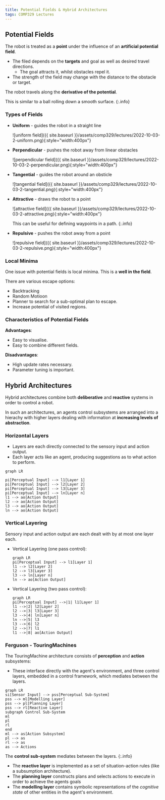 ```yaml
---
title: Potential Fields & Hybrid Architectures
tags: COMP329 Lectures
---
```


## Potential Fields
The robot is treated as a **point** under the influence of an **artificial potential field**. 

* The filed depends on the **targets** and goal as well as desired travel directions.
	* The goal attracts it, whilst obstacles repel it.
* The strength of the field may change with the distance to the obstacle or target.

The robot travels along the **derivative of the potential**. 

This is similar to a ball rolling down a smooth surface.
{:.info}

### Types of Fields

* **Uniform** - guides the robot in a straight line

	![uniform field]({{ site.baseurl }}/assets/comp329/lectures/2022-10-03-2-uniform.png){:style="width:400px"}
* **Perpendicular** - pushes the robot away from linear obstacles

	![perpendicular field]({{ site.baseurl }}/assets/comp329/lectures/2022-10-03-2-perpendicular.png){:style="width:400px"}
* **Tangential** - guides the robot around an obsticle

	![tangential field]({{ site.baseurl }}/assets/comp329/lectures/2022-10-03-2-tangential.png){:style="width:400px"}

* **Attractive** - draws the robot to a point

	![attractive field]({{ site.baseurl }}/assets/comp329/lectures/2022-10-03-2-attractive.png){:style="width:400px"}
	
	This can be useful for defining waypoints in a path.
	{:.info}
* **Repulsive** - pushes the robot away from a point

	![repulsive field]({{ site.baseurl }}/assets/comp329/lectures/2022-10-03-2-repulsive.png){:style="width:400px"}

### Local Minima
One issue with potential fields is local minima. This is a **well in the field**.

There are various escape options:

* Backtracking
* Random Motioon
* Planner to search for a sub-optimal plan to escape.
* Increase potential of visited regions.

### Characteristics of Potential Fields

**Advantages**:

* Easy to visualise.
* Easy to combine different fields.

**Disadvantages**:

* High update rates necessary.
* Parameter tuning is important.

## Hybrid Architectures
Hybrid architectures combine both **deliberative** and **reactive** systems in order to control a robot.

In such an architectures, an agents control subsystems are arranged into a hierachy with higher layers dealing with information at **increasing levels of abstraction**.

### Horizontal Layers

* Layers are each directly connected to the sensory input and action output.
* Each layer acts like an agent, producing suggestions as to what action to perform.

```mermaid
graph LR

pi[Perceptual Input] --> l1[Layer 1]
pi[Perceptual Input] --> l2[Layer 2]
pi[Perceptual Input] --> l3[Layer 3]
pi[Perceptual Input] --> ln[Layer n]
l1 --> ao[Action Output]
l2 --> ao[Action Output]
l3 --> ao[Action Output]
ln --> ao[Action Output]
```

### Vertical Layering

Sensory input and action output are each dealt with by at most one layer each.

* Vertical Layering (one pass control):
	
	```mermaid
	graph LR
	pi[Perceptual Input] --> l1[Layer 1]
	l1 --> l2[Layer 2]
	l2 --> l3[Layer 3]
	l3 --> ln[Layer n]
	ln --> ao[Action Output]
	```
* Vertical Layering (two pass control):
	
	```mermaid
	graph LR
	pi[Perceptual Input] -->|1| l1[Layer 1]
	l1 -->|2| l2[Layer 2]
	l2 -->|3| l3[Layer 3]
	l3 -->|4| ln[Layer n]
	ln -->|5| l3
	l3 -->|6| l2
	l2 -->|7| l1
	l1 -->|8| ao[Action Output]
	```
	
### Ferguson - TouringMachines
The TouringMachine architecture consists of **perception** and **action** subsystems:

* These interface directly with the agent's environment, and three control layers, embedded in a control framework, which mediates between the layers.

```mermaid
graph LR
si[Sensor Input] --> pss[Perceptual Sub-System]
pss --> ml[Modelling Layer]
pss --> pl[Planning Layer]
pss --> rl[Reactive Layer]
subgraph Control Sub-System
ml
pl
rl
end
ml --> as[Action Subsystem]
pl --> as
rl --> as
as --> Actions
```

The **control sub-system** mediates between the layers.
{:.info}

* The **reactive layer** is implemented as a set of situation-action rules (like a subsumption architecture).
* The **planning layer** constructs plans and selects actions to execute in order to achieve the agents goals
* The **modelling layer** contains symbolic representations of the *cognitive state* of other entities in the agent's environment.